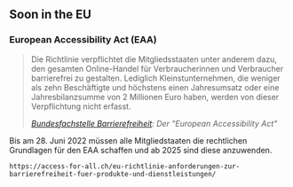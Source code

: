 ## Soon in the EU

### European Accessibility Act (EAA)

> Die Richtlinie verpflichtet die Mitgliedsstaaten unter anderem dazu, den gesamten Online-Handel für Verbraucherinnen und Verbraucher barrierefrei zu gestalten. Lediglich Kleinstunternehmen, die weniger als zehn Beschäftigte und höchstens einen Jahresumsatz oder eine Jahresbilanzsumme von 2 Millionen Euro haben, werden von dieser Verpflichtung nicht erfasst.
>
> <cite>[Bundesfachstelle Barrierefreiheit](https://www.bundesfachstelle-barrierefreiheit.de/DE/Fachwissen/Produkte-und-Dienstleistungen/European-Accessibility-Act/european-accessibility-act_node.html): Der "European Accessibility Act"<cite>

<aside class="notes">
    Bis am 28. Juni 2022 müssen alle Mitgliedstaaten die rechtlichen Grundlagen für den EAA schaffen und ab 2025 sind diese anzuwenden.
    
    https://access-for-all.ch/eu-richtlinie-anforderungen-zur-barrierefreiheit-fuer-produkte-und-dienstleistungen/
</aside>
